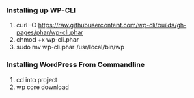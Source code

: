 ### Installing up WP-CLI
1. curl -O https://raw.githubusercontent.com/wp-cli/builds/gh-pages/phar/wp-cli.phar
2. chmod +x wp-cli.phar
3. sudo mv wp-cli.phar /usr/local/bin/wp

### Installing WordPress From Commandline
1. cd into project
2. wp core download

